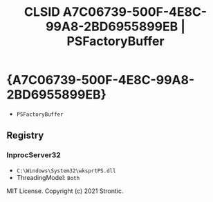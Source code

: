 ﻿---
title: "CLSID A7C06739-500F-4E8C-99A8-2BD6955899EB | PSFactoryBuffer"
excerpt: What is COM-Object CLSID A7C06739-500F-4E8C-99A8-2BD6955899EB?
---

# {A7C06739-500F-4E8C-99A8-2BD6955899EB}

* `PSFactoryBuffer`

## Registry


### InprocServer32

* `C:\Windows\System32\wksprtPS.dll`
* ThreadingModel: `Both`

MIT License. Copyright (c) 2021 Strontic.


